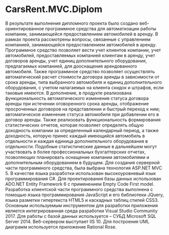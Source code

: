 # CarsRent.MVC.Diplom
В результате выполнения дипломного проекта было создано веб-ориентированное программное средства для автоматизации работы компании, занимающейся предоставлением автомобилей в аренду. В рамках  проекта рассмотрены вопросы, связанные с управлением компанией, занимающейся предоставлением автомобилей в аренду. Программное средство позволяет вести учет клиентов компании, учет автомобилей, предоставляемых компанией клиентам в аренду, учет договоров аренды, учет единиц дополнительного оборудования, предлагаемых компанией, для дооснащения арендованного автомобиля. Также программное средство позволяет осуществлять автоматический расчет стоимости договора аренды в зависимости от срока аренды, типа выбранного автомобиля и единиц дополнительного оборудования, с учетом налагаемых на клиента скидок и штрафов, если таковые имеются. В дополнение, в продукте реализована функциональность автоматического изменения статуса договора аренды при истечении оговоренного срока аренды, отображение просроченных договоров на представлении и быстрый переход к ним; автоматическое изменение статуса автомобиля при добавлении его в договор аренды. Также реализовать функциональность формирования статистических отчетов, которая позволяет определять общую доходность компании за определенный календарный период, а также доходность, которую принес каждый имеющийся автомобиль в отдельности и каждая единица дополнительного оборудования в отдельности. Подобные статистические данные в дальнейшем могут участвовать в более профессиональных бухгалтерских отчетах, позволяющих планировать оснащение компании автомобилями и дополнительным оборудованием в будущем.
Для создания серверной части программного средства, была выбрана технология ASP.NET MVC 5. В качестве языка разработки использован высокоуровневый язык программирования C#.
Для проектирования базы данных использован ADO.NET Entity Framework 6 с применением Empty Code First model.
Разработка клиентской части программного средства выполнена с помощью языка программирования JavaScript и его библиотеки JQuery, языка разметки гипертекста HTML5 и каскадных таблиц стилей CSS3.
Основным используемым инструментом для разработки приложения является интегрированная среда разработки Visual Studio Community 2017.  Для работы с базой данных используется – СУБД Microsoft SQL Server 2014. Веб-сервером выступает IIS 10. Для построения UML диаграмм используется приложение Rational Rose.
